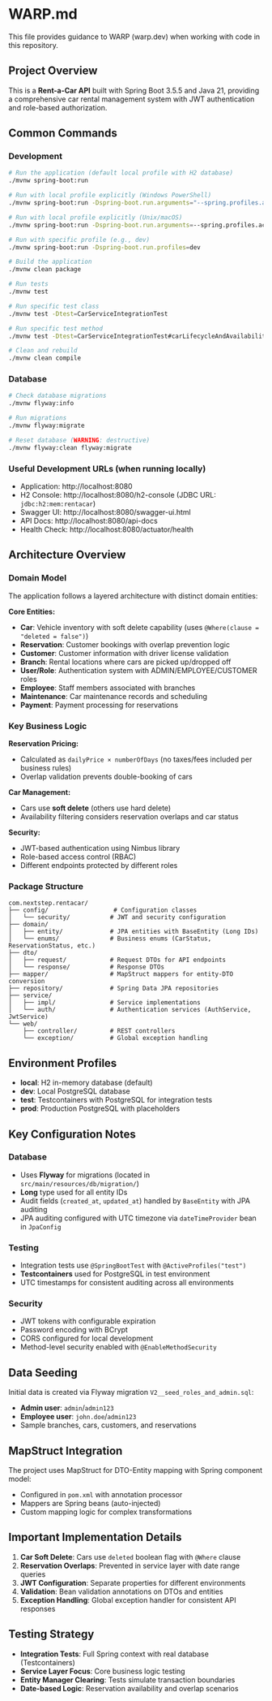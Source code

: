 # WARP.md

This file provides guidance to WARP (warp.dev) when working with code in this repository.

## Project Overview

This is a **Rent-a-Car API** built with Spring Boot 3.5.5 and Java 21, providing a comprehensive car rental management system with JWT authentication and role-based authorization.

## Common Commands

### Development
```bash
# Run the application (default local profile with H2 database)
./mvnw spring-boot:run

# Run with local profile explicitly (Windows PowerShell)
./mvnw spring-boot:run -Dspring-boot.run.arguments="--spring.profiles.active=local"

# Run with local profile explicitly (Unix/macOS)
./mvnw spring-boot:run -Dspring-boot.run.arguments=--spring.profiles.active=local

# Run with specific profile (e.g., dev)
./mvnw spring-boot:run -Dspring-boot.run.profiles=dev

# Build the application
./mvnw clean package

# Run tests
./mvnw test

# Run specific test class
./mvnw test -Dtest=CarServiceIntegrationTest

# Run specific test method
./mvnw test -Dtest=CarServiceIntegrationTest#carLifecycleAndAvailability

# Clean and rebuild
./mvnw clean compile
```

### Database
```bash
# Check database migrations
./mvnw flyway:info

# Run migrations
./mvnw flyway:migrate

# Reset database (WARNING: destructive)
./mvnw flyway:clean flyway:migrate
```

### Useful Development URLs (when running locally)
- Application: http://localhost:8080
- H2 Console: http://localhost:8080/h2-console (JDBC URL: `jdbc:h2:mem:rentacar`)
- Swagger UI: http://localhost:8080/swagger-ui.html
- API Docs: http://localhost:8080/api-docs
- Health Check: http://localhost:8080/actuator/health

## Architecture Overview

### Domain Model
The application follows a layered architecture with distinct domain entities:

**Core Entities:**
- **Car**: Vehicle inventory with soft delete capability (uses `@Where(clause = "deleted = false")`)
- **Reservation**: Customer bookings with overlap prevention logic
- **Customer**: Customer information with driver license validation
- **Branch**: Rental locations where cars are picked up/dropped off
- **User/Role**: Authentication system with ADMIN/EMPLOYEE/CUSTOMER roles
- **Employee**: Staff members associated with branches
- **Maintenance**: Car maintenance records and scheduling
- **Payment**: Payment processing for reservations

### Key Business Logic

**Reservation Pricing:** 
- Calculated as `dailyPrice × numberOfDays` (no taxes/fees included per business rules)
- Overlap validation prevents double-booking of cars

**Car Management:**
- Cars use **soft delete** (others use hard delete)
- Availability filtering considers reservation overlaps and car status

**Security:**
- JWT-based authentication using Nimbus library
- Role-based access control (RBAC)
- Different endpoints protected by different roles

### Package Structure
```
com.nextstep.rentacar/
├── config/                  # Configuration classes
│   └── security/           # JWT and security configuration
├── domain/
│   ├── entity/             # JPA entities with BaseEntity (Long IDs)
│   └── enums/              # Business enums (CarStatus, ReservationStatus, etc.)
├── dto/
│   ├── request/            # Request DTOs for API endpoints
│   └── response/           # Response DTOs
├── mapper/                 # MapStruct mappers for entity-DTO conversion
├── repository/             # Spring Data JPA repositories
├── service/
│   ├── impl/               # Service implementations
│   └── auth/               # Authentication services (AuthService, JwtService)
└── web/
    ├── controller/         # REST controllers
    └── exception/          # Global exception handling
```

## Environment Profiles

- **local**: H2 in-memory database (default)
- **dev**: Local PostgreSQL database
- **test**: Testcontainers with PostgreSQL for integration tests  
- **prod**: Production PostgreSQL with placeholders

## Key Configuration Notes

### Database
- Uses **Flyway** for migrations (located in `src/main/resources/db/migration/`)
- **Long** type used for all entity IDs
- Audit fields (`created_at`, `updated_at`) handled by `BaseEntity` with JPA auditing
- JPA auditing configured with UTC timezone via `dateTimeProvider` bean in `JpaConfig`

### Testing
- Integration tests use `@SpringBootTest` with `@ActiveProfiles("test")`
- **Testcontainers** used for PostgreSQL in test environment
- UTC timestamps for consistent auditing across all environments

### Security
- JWT tokens with configurable expiration
- Password encoding with BCrypt
- CORS configured for local development
- Method-level security enabled with `@EnableMethodSecurity`

## Data Seeding

Initial data is created via Flyway migration `V2__seed_roles_and_admin.sql`:
- **Admin user**: `admin`/`admin123`
- **Employee user**: `john.doe`/`admin123`
- Sample branches, cars, customers, and reservations

## MapStruct Integration

The project uses MapStruct for DTO-Entity mapping with Spring component model:
- Configured in `pom.xml` with annotation processor
- Mappers are Spring beans (auto-injected)
- Custom mapping logic for complex transformations

## Important Implementation Details

1. **Car Soft Delete**: Cars use `deleted` boolean flag with `@Where` clause
2. **Reservation Overlaps**: Prevented in service layer with date range queries
3. **JWT Configuration**: Separate properties for different environments
4. **Validation**: Bean validation annotations on DTOs and entities
5. **Exception Handling**: Global exception handler for consistent API responses

## Testing Strategy

- **Integration Tests**: Full Spring context with real database (Testcontainers)
- **Service Layer Focus**: Core business logic testing
- **Entity Manager Clearing**: Tests simulate transaction boundaries
- **Date-based Logic**: Reservation availability and overlap scenarios
